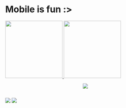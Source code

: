 # Mobile is fun :>

<div>
  <a href="https://github.com/MichelRibeiro48">
  <img height="180em" src="https://github-readme-stats.vercel.app/api?username=MichelRibeiro48&show_icons=true&theme=radical&include_all_commits=true&count_private=true"/>
  <img height="180em" src="https://github-readme-stats.vercel.app/api/top-langs/?username=MichelRibeiro48&layout=compact&langs_count=8&theme=radical&hide=c#"/>
</div>
<p align="center">
  <a href="https://skillicons.dev">
    <img src="https://skillicons.dev/icons?i=git,react,androidstudio,css,flutter,github,html,js,jest,py,tailwind,ts" />
  </a>
</p>
  
  ##
 
<div> 
  <a href = "mailto:michel.ribeiro26@outlook.com"><img src="https://img.shields.io/badge/-Gmail-%23333?style=for-the-badge&logo=gmail&logoColor=white" target="_blank"></a>
  <a href="https://www.linkedin.com/in/michel-ribeiro-146b8084/" target="_blank"><img src="https://img.shields.io/badge/-LinkedIn-%230077B5?style=for-the-badge&logo=linkedin&logoColor=white" target="_blank"></a> 
</div>
